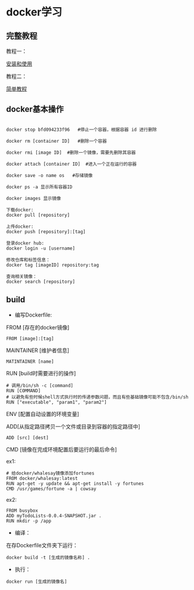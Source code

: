 # docker学习

## 完整教程
教程一：

[安装和使用](https://www.digitalocean.com/community/tutorials/how-to-install-and-use-docker-on-ubuntu-18-04#step-4-%E2%80%94-working-with-docker-images)

教程二：

[简单教程](https://docs.khadas.com/vim1/InstallDocker.html)

## docker基本操作
```

docker stop bfd094233f96   #停止一个容器，根据容器 id 进行删除

docker rm [container ID]   #删除一个容器
 
docker rmi [image ID]  #删除一个镜像，需要先删除其容器 

docker attach [container ID]  #进入一个正在运行的容器

docker save -o name os   #存储镜像

docker ps -a 显示所有容器ID

docker images 显示镜像
```

```
下载docker:
docker pull [repository]

上传docker:
docker push [repository]:[tag]

登录docker hub:
docker login -u [username]

修改仓库和标签信息：
docker tag [imageID] repository:tag

查询相关镜像：
docker search [repository]
```

## build

- 编写Dockerfile:


FROM [存在的docker镜像]

```
FROM [image]:[tag]
```

MAINTAINER [维护者信息]

```
MATINTAINER [name]
```

RUN [build时需要进行的操作]

```
# 调用/bin/sh -c [command]
RUN [COMMAND]
# 以避免有些时候shell方式执行时的传递参数问题，而且有些基础镜像可能不包含/bin/sh
RUN ["executable", "param1", "param2"]
```

ENV [配置自动设置的环境变量]

ADD[从指定路径拷贝一个文件或目录到容器的指定路径中]

```
ADD [src] [dest]
```

CMD [镜像在完成环境配置后要运行的最后命令]

ex1:

```
# 给docker/whalesay镜像添加fortunes
FROM docker/whalesay:latest
RUN apt-get -y update && apt-get install -y fortunes
CMD /usr/games/fortune -a | cowsay
```

ex2:

```
FROM busybox
ADD myTodoLists-0.0.4-SNAPSHOT.jar .
RUN mkdir -p /app
```

- 编译：


在存Dockerfile文件夹下运行：

```
docker build -t [生成的镜像名称] .
```

- 执行：


```
docker run [生成的镜像名]
```

